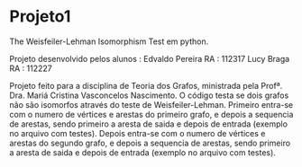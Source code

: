 # Projeto1
The Weisfeiler-Lehman Isomorphism Test em python.

Projeto desenvolvido pelos alunos :
Edvaldo Pereira RA : 112317
Lucy Braga RA : 112227

Projeto feito para a disciplina de Teoria dos Grafos, ministrada pela Profª. Dra. Mariá Cristina Vasconcelos Nascimento.
O código testa se dois grafos não são isomorfos através do teste de Weisfeiler-Lehman.
Primeiro entra-se com o numero de vértices e arestas do primeiro grafo, e depois a sequencia de arestas, sendo primeiro a aresta de saida e depois de entrada (exemplo no arquivo com testes).
Depois entra-se com o numero de vértices e arestas do segundo grafo, e depois a sequencia de arestas, sendo primeiro a aresta de saida e depois de entrada (exemplo no arquivo com testes).
